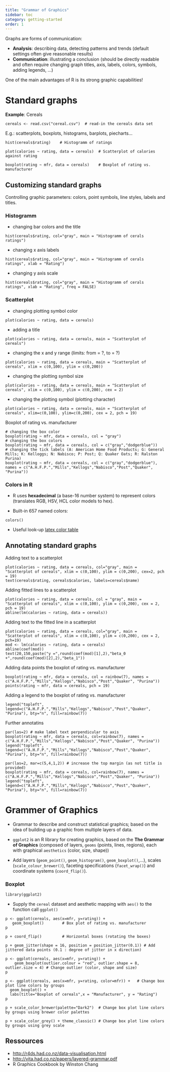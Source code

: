 ```yaml
---
title: "Grammar of Graphics"
sidebar: toc
category: getting-started
order: 1
---
```


Graphs are forms of communication:

- **Analysis**: describing data, detecting patterns and trends (default settings often give reasonable results)
- **Communication**: illustrating a conclusion (should be directly readable and often require changing graph titles, axis, labels, colors, symbols, adding legends, ...)

One of the main advantages of R is its strong graphic capabilities!

# Standard graphs

**Example**: Cereals

```{r}
cereals <- read.csv("cereal.csv")  # read-in the cereals data set
```

E.g.: scatterplots, boxplots, histograms, barplots, piecharts...

```{r}
hist(cereals$rating)    # Histogramm of ratings
```
```{r}
plot(calories ~ rating, data = cereals)  # Scatterplot of calories against rating
```
```{r}
boxplot(rating ~ mfr, data = cereals)    # Boxplot of rating vs. manufacturer
```

## Customizing standard graphs

Controlling graphic parameters: colors, point symbols, line styles, labels and titles.

### Histogramm

 * changing bar colors and the title
 
```{r}
hist(cereals$rating, col="gray", main = "Histogramm of cerals ratings")
```

* changing x axis labels

```{r}
hist(cereals$rating, col="gray", main = "Histogramm of cerals ratings", xlab = "Rating")
```

* changing y axis scale

```{r}
hist(cereals$rating, col="gray", main = "Histogramm of cerals ratings", xlab = "Rating", freq = FALSE)
```

### Scatterplot

* changing plotting symbol color

```{r}
plot(calories ~ rating, data = cereals)
```

* adding a title

```{r}
plot(calories ~ rating, data = cereals, main = "Scatterplot of cereals")
```

* changing the x and y range (limits: from = ?, to = ?)

```{r}
plot(calories ~ rating, data = cereals, main = "Scatterplot of cereals", xlim = c(0,100), ylim = c(0,200))
```

* changing the plotting symbol size

```{r}
plot(calories ~ rating, data = cereals, main = "Scatterplot of cereals", xlim = c(0,100), ylim = c(0,200), cex = 2)
```

* changing the plotting symbol (plotting character)

```{r}
plot(calories ~ rating, data = cereals, main = "Scatterplot of cereals", xlim=c(0,100), ylim=c(0,200), cex = 2, pch = 19)
```

Boxplot of rating vs. manufacturer
```{r}
# changing the box color
boxplot(rating ~ mfr, data = cereals, col = "gray")
# changing the box colors
boxplot(rating ~ mfr, data = cereals, col = c("gray","dodgerblue"))
# changing the tick labels (A: American Home Food Products; G: General Mills; K: Kelloggs; N: Nabisco; P: Post; Q: Quaker Oats; R: Ralston Purina)
boxplot(rating ~ mfr, data = cereals, col = c("gray","dodgerblue"), names = c("A.H.F.P.","Mills","Kellogs","Nabisco","Post","Quaker", "Purina"))
```

### Colors in R

* R uses **hexadecimal** (a base-16 number system) to represent colors (translates RGB, HSV, HCL color models to hex).

* Built-in 657 named colors:

```{r}
colors()
```
* Useful look-up [latex color table](http://latexcolor.com)


## Annotating standard graphs

Adding text to a scatterplot
```{r}
plot(calories ~ rating, data = cereals, col="gray", main = "Scatterplot of cereals", xlim = c(0,100), ylim = c(0,200), cex=2, pch = 19)
text(cereals$rating, cereals$calories, labels=cereals$name)
```

Adding fitted lines to a scatterplot
```{r}
plot(calories ~ rating, data = cereals, col = "gray", main = "Scatterplot of cereals", xlim = c(0,100), ylim = c(0,200), cex = 2, pch = 19)
abline(lm(calories ~ rating, data = cereals))
```

Adding text to the fitted line in a scatterplot
```{r}
plot(calories ~ rating, data = cereals, col="gray", main = "Scatterplot of cereals", xlim = c(0,100), ylim = c(0,200), cex = 2, pch=19)
mod <- lm(calories ~ rating, data = cereals)
abline(coef(mod))
text(20,150,paste("y =",round(coef(mod)[1],2),"beta_0 +",round(coef(mod)[2],2),"beta_1"))
```

Adding data points the boxplot of rating vs. manufacturer
```{r}
boxplot(rating ~ mfr, data = cereals, col = rainbow(7), names = c("A.H.F.P.","Mills","Kellogs","Nabisco","Post","Quaker", "Purina"))
points(rating ~ mfr, data = cereals, pch = 19)
```

Adding a legend to the boxplot of rating vs. manufacturer
```{r}
legend("topleft", legend=c("A.H.F.P.","Mills","Kellogs","Nabisco","Post","Quaker", "Purina"), bty="n", fill=rainbow(7))
```

Further annotatins
```{r}
par(las=2) # make label text perpendicular to axis
boxplot(rating ~ mfr, data = cereals, col=rainbow(7), names = c("A.H.F.P.","Mills","Kellogs","Nabisco","Post","Quaker", "Purina"))
legend("topleft", legend=c("A.H.F.P.","Mills","Kellogs","Nabisco","Post","Quaker", "Purina"), bty="n", fill=rainbow(7))
```

```{r}
par(las=2, mar=c(5,4,1,2)) # increase the top margin (as not title is provided)
boxplot(rating ~ mfr, data = cereals, col=rainbow(7), names = c("A.H.F.P.","Mills","Kellogs","Nabisco","Post","Quaker", "Purina"))
legend("topleft", legend=c("A.H.F.P.","Mills","Kellogs","Nabisco","Post","Quaker", "Purina"), bty="n", fill=rainbow(7))
```

# Grammer of Graphics

* Grammar to describe and construct statistical graphics; based on the idea of building up a graphic from multiple layers of data.

* `ggplot2` is an R library for creating graphics, based on the **The Grammar of Graphics** (composed of layers, `geoms` (points, lines, regions), each with graphical `aesthetics` (color, size, shape))

* Add layers (`geom_point()`, `geom_histogram()`, `geom_boxplot()`,...), scales (`scale_colour_brewer()`), faceting specifications (`facet_wrap()`) and coordinate systems (`coord_flip()`).


### Boxplot

```{r}
library(ggplot2)
```

* Supply the `cereal` dataset and aesthetic mapping with `aes()` to the function call `ggplot()`

```{r}
p <- ggplot(cereals, aes(x=mfr, y=rating)) + 
   geom_boxplot()        # Box plot of rating vs. manufacturer
p
```

```{r}
p + coord_flip()         # Horizontal boxes (rotating the boxes)
```

```{r}
p + geom_jitter(shape = 16, position = position_jitter(0.1)) # Add jittered data points (0.1 : degree of jitter in x direction)
```

```{r}
p <- ggplot(cereals, aes(x=mfr, y=rating)) + 
    geom_boxplot(outlier.colour = "red", outlier.shape = 8, outlier.size = 4) # Change outlier (color, shape and size)
p
```

```{r}
p <- ggplot(cereals, aes(x=mfr, y=rating, color=mfr)) +   # Change box plot line colors by groups
  geom_boxplot() +
  labs(title="Boxplot of cereals",x = "Manufacturer", y = "Rating")  
p
```

```{r}
p + scale_color_brewer(palette="Dark2")  # Change box plot line colors by groups using brewer color palettes
```

```{r}
p + scale_color_grey() + theme_classic() # Change box plot line colors by groups using grey scale
```

## Ressources

* http://r4ds.had.co.nz/data-visualisation.html
* http://vita.had.co.nz/papers/layered-grammar.pdf
* R Graphics Cookbook by Winston Chang

